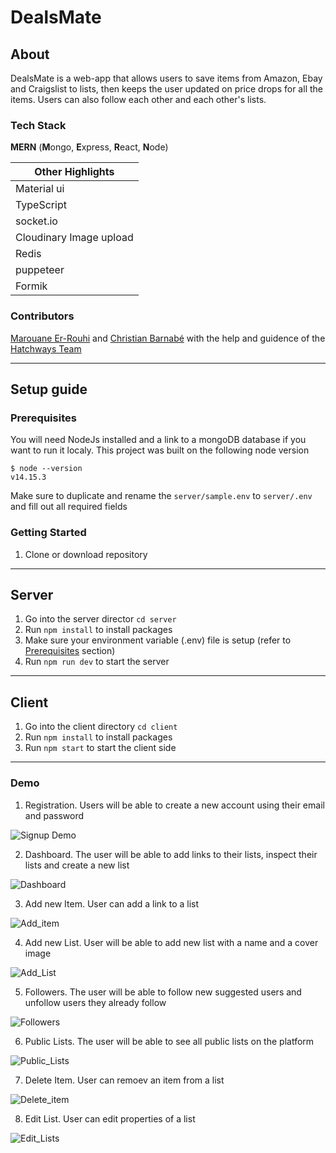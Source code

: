 # DealsMate


## About
DealsMate is a web-app that allows users to save items from Amazon, Ebay and Craigslist to lists, then keeps the user updated on price drops for all the items. Users can also follow each other and each other's lists.

###  **Tech Stack**
**MERN** (**M**ongo, **E**xpress, **R**eact, **N**ode)

| Other Highlights |
|-|
| Material ui |
| TypeScript |
| socket.io |
| Cloudinary Image upload |
| Redis |
| puppeteer |
| Formik |


### **Contributors** 
[Marouane Er-Rouhi](https://github.com/marouane-erouhi) and [Christian Barnabé](https://github.com/christian-barnabe-chabi) with the help and guidence of the [Hatchways Team](https://github.com/hatchways)

---

## Setup guide
### Prerequisites
You will need NodeJs installed and a link to a mongoDB database if you want to run it localy.
This project was built on the following node version
```
$ node --version
v14.15.3
```
Make sure to duplicate and rename the `server/sample.env` to `server/.env` and fill out all required fields
### Getting Started

1. Clone or download repository

---

## Server

1. Go into the server director `cd server`
2. Run `npm install` to install packages
3. Make sure your environment variable (.env) file is setup (refer to [Prerequisites](#Prerequisites) section)
4. Run `npm run dev` to start the server

---

## Client

1. Go into the client directory `cd client`
2. Run `npm install` to install packages
3. Run `npm start` to start the client side

---

### Demo

1. Registration. Users will be able to create a new account using their email and password

![Signup Demo](demo/gifs/login_signup_pages.gif)

2. Dashboard. The user will be able to add links to their lists, inspect their lists and create a new list

![Dashboard](demo/images/dashboard.png)

3. Add new Item. User can add a link to a list 

![Add_item](demo/gifs/add_item.gif)

4. Add new List. User will be able to add new list with a name and a cover image

![Add_List](demo/gifs/add_list.gif)

5. Followers. The user will be able to follow new suggested users and unfollow users they already follow

![Followers](demo/gifs/followers.gif)

6. Public Lists. The user will be able to see all public lists on the platform

![Public_Lists](demo/images/public_lists.png)

7. Delete Item. User can remoev an item from a list

![Delete_item](demo/gifs/delete_item.gif)

8. Edit List. User can edit properties of a list

![Edit_Lists](demo/images/edit_list_page.png)


